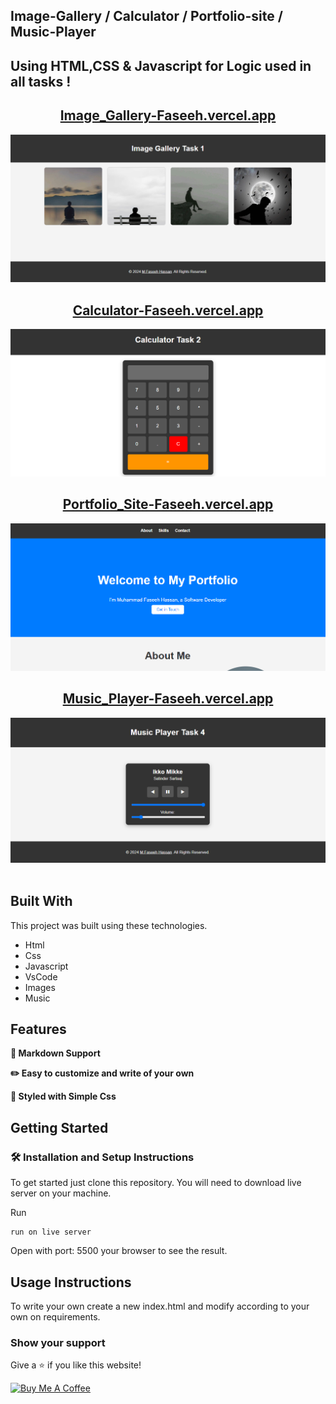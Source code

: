 ## Image-Gallery / Calculator / Portfolio-site / Music-Player

## Using HTML,CSS & Javascript for Logic used in all tasks !

<h2 align="center">
  <a href="-faseeh.vercel.app/" target="_blank">Image_Gallery-Faseeh.vercel.app</a>
</h2>
<div align="center">
  <img alt="Demo" src="./Extra/src1.PNG" />
  </div>
<h2 align="center">
  <a href="-faseeh.vercel.app/" target="_blank">Calculator-Faseeh.vercel.app</a>
</h2>
<div align="center">
  <img alt="Demo" src="./Extra/src2.PNG" />
  </div>
<h2 align="center">
  <a href="-faseeh.vercel.app/" target="_blank">Portfolio_Site-Faseeh.vercel.app</a>
</h2>
<div align="center">
  <img alt="Demo" src="./Extra/src3.PNG" />
  </div>
<h2 align="center">
  <a href="-faseeh.vercel.app/" target="_blank">Music_Player-Faseeh.vercel.app</a>
</h2>
<div align="center">
  <img alt="Demo" src="./Extra/src4.PNG" />
  </div>
<br/>

## Built With

This project was built using these technologies.

- Html
- Css
- Javascript
- VsCode
- Images
- Music


## Features

**📃 Markdown Support**

**✏️ Easy to customize and write of your own**

**🎨 Styled with Simple Css**

## Getting Started

### 🛠 Installation and Setup Instructions

To get started just clone this repository. You will need to download live server on your machine.

Run

```
run on live server
```

Open with port: 5500 your browser to see the result.

## Usage Instructions

To write your own create a new index.html and modify according to your own on requirements.

### Show your support

Give a ⭐ if you like this website!

<a href="https://www.buymeacoffee.com/faseeh41" target="_blank"><img src="https://cdn.buymeacoffee.com/buttons/v2/default-violet.png" alt="Buy Me A Coffee" height= "60px" width= "217px" ></a>
